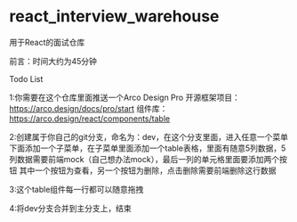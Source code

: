 # react_interview_warehouse
用于React的面试仓库

前言：时间大约为45分钟

Todo List

1:你需要在这个仓库里面推送一个Arco Design Pro 开源框架项目：https://arco.design/docs/pro/start 组件库：https://arco.design/react/components/table

2:创建属于你自己的git分支，命名为：dev，在这个分支里面，进入任意一个菜单下面添加一个子菜单，在子菜单里面添加一个table表格，里面有随意5列数据，5列数据需要前端mock（自己想办法mock），最后一列的单元格里面要添加两个按钮
其中一个按钮为查看，另一个按钮为删除，点击删除需要前端删除这行数据

3:这个table组件每一行都可以随意拖拽

4:将dev分支合并到主分支上，结束
